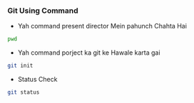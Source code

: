 ### Git Using Command

- Yah command present director Mein pahunch Chahta Hai
```sh
pwd
```

- Yah command porject ka git ke Hawale karta gai
```sh
git init
```


- Status Check
```sh
git status 
```